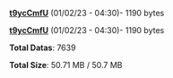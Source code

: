 [**t9ycCmfU**](/data/t9ycCmfU.txt) (01/02/23 - 04:30)- 1190 bytes

[**t9ycCmfU**](/data/t9ycCmfU.txt) (01/02/23 - 04:30)- 1190 bytes

**Total Datas**: 7639

**Total Size**: 50.71 MB / 50.7 MB